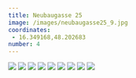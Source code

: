 ```yaml
---
title: Neubaugasse 25
image: /images/neubaugasse25_9.jpg
coordinates:
 - 16.349168,48.202683
number: 4
---
```



<div class="photos">
<img src="https://csvuh86c.cloudimg.io/s/width/1200/http://kseniadisterhof.github.io{{site.url}}/images/neubaugasse25_1.jpg" >
<img src="https://csvuh86c.cloudimg.io/s/width/1200/http://kseniadisterhof.github.io{{site.url}}/images/neubaugasse25_2.jpg" >
<img src="https://csvuh86c.cloudimg.io/s/width/1200/http://kseniadisterhof.github.io{{site.url}}/images/neubaugasse25_3.jpg" >
<img src="https://csvuh86c.cloudimg.io/s/width/1200/http://kseniadisterhof.github.io{{site.url}}/images/neubaugasse25_4.jpg" >
<img src="https://csvuh86c.cloudimg.io/s/width/1200/http://kseniadisterhof.github.io{{site.url}}/images/neubaugasse25_5.jpg" >
<img src="https://csvuh86c.cloudimg.io/s/width/1200/http://kseniadisterhof.github.io{{site.url}}/images/neubaugasse25_6.jpg" >
<img src="https://csvuh86c.cloudimg.io/s/width/1200/http://kseniadisterhof.github.io{{site.url}}/images/neubaugasse25_7.jpg" >
<img src="https://csvuh86c.cloudimg.io/s/width/1200/http://kseniadisterhof.github.io{{site.url}}/images/neubaugasse25_8.jpg" >
<img src="https://csvuh86c.cloudimg.io/s/width/1200/http://kseniadisterhof.github.io{{site.url}}/images/neubaugasse25_9.jpg" >


</div>
